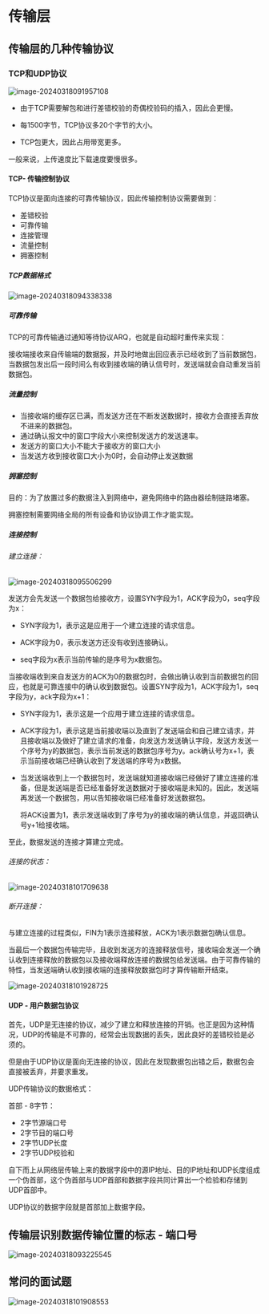 # 传输层

## 传输层的几种传输协议

### TCP和UDP协议

![image-20240318091957108](./assets/image-20240318091957108.png)

- 由于TCP需要解包和进行差错校验的奇偶校验码的插入，因此会更慢。

- 每1500字节，TCP协议多20个字节的大小。
- TCP包更大，因此占用带宽更多。

一般来说，上传速度比下载速度要慢很多。

#### TCP- 传输控制协议

TCP协议是面向连接的可靠传输协议，因此传输控制协议需要做到：

- 差错校验
- 可靠传输
- 连接管理
- 流量控制
- 拥塞控制

##### TCP数据格式

![image-20240318094338338](./assets/image-20240318094338338.png)

##### 可靠传输

TCP的可靠传输通过通知等待协议ARQ，也就是自动超时重传来实现：

接收端接收来自传输端的数据报，并及时地做出回应表示已经收到了当前数据包，当数据包发出后一段时间么有收到接收端的确认信号时，发送端就会自动重发当前数据包。

##### 流量控制

- 当接收端的缓存区已满，而发送方还在不断发送数据时，接收方会直接丢弃放不进来的数据包。
- 通过确认报文中的窗口字段大小来控制发送方的发送速率。
- 发送方的窗口大小不能大于接收方的窗口大小
- 当发送方收到接收窗口大小为0时，会自动停止发送数据

##### 拥塞控制

目的：为了放置过多的数据注入到网络中，避免网络中的路由器绘制链路堵塞。

拥塞控制需要网络全局的所有设备和协议协调工作才能实现。

##### 连接控制

###### 建立连接：

![image-20240318095506299](./assets/image-20240318095506299.png)

发送方会先发送一个数据包给接收方，设置SYN字段为1，ACK字段为0，seq字段为x：

- SYN字段为1，表示这是应用于一个建立连接的请求信息。

- ACK字段为0，表示发送方还没有收到连接确认。
- seq字段为x表示当前传输的是序号为x数据包。

当接收端收到来自发送方的ACK为0的数据包时，会做出确认收到当前数据包的回应，也就是可靠连接中的确认收到数据包。设置SYN字段为1，ACK字段为1，seq字段为y，ack字段为x+1：

- SYN字段为1，表示这是一个应用于建立连接的请求信息。

- ACK字段为1，表示这是当前接收端以及直到了发送端会和自己建立请求，并且接收端以及做好了建立请求的准备，向发送方发送确认字段，发送方发送一个序号为y的数据包，表示当前发送的数据包序号为y。ack确认号为x+1，表示当前接收端已经确认收到了发送端的序号为x数据。

- 当发送端收到上一个数据包时，发送端就知道接收端已经做好了建立连接的准备，但是发送端是否已经准备好发送数据对于接收端是未知的。因此，发送端再发送一个数据包，用以告知接收端已经准备好发送数据包。

  将ACK设置为1，表示发送端收到了序号为y的接收端的确认信息，并返回确认号y+1给接收端。

至此，数据发送的连接才算建立完成。

###### 连接的状态：

![image-20240318101709638](./assets/image-20240318101709638.png)

###### 断开连接：

与建立连接的过程类似，FIN为1表示连接释放，ACK为1表示数据包确认信息。

当最后一个数据包传输完毕，且收到发送方的连接释放信号，接收端会发送一个确认收到连接释放的数据包以及接收端释放连接的数据包给发送端。由于可靠传输的特性，当发送端确认收到接收端的连接释放数据包时才算传输断开结束。

![image-20240318101928725](./assets/image-20240318101928725.png)

#### UDP - 用户数据包协议

首先，UDP是无连接的协议，减少了建立和释放连接的开销。也正是因为这种情况，UDP的传输是不可靠的，经常会出现数据的丢失，因此良好的差错校验是必须的。

但是由于UDP协议是面向无连接的协议，因此在发现数据包出错之后，数据包会直接被丢弃，并要求重发。

UDP传输协议的数据格式：

首部 - 8字节：

- 2字节源端口号
- 2字节目的端口号
- 2字节UDP长度
- 2字节UDP校验和

自下而上从网络层传输上来的数据字段中的源IP地址、目的IP地址和UDP长度组成一个伪首部，这个伪首部与UDP首部和数据字段共同计算出一个检验和存储到UDP首部中。

UDP协议的数据字段就是首部加上数据字段。

## 传输层识别数据传输位置的标志 - 端口号

![image-20240318093225545](./assets/image-20240318093225545.png)

## 常问的面试题

![image-20240318101908553](./assets/image-20240318101908553.png)

































